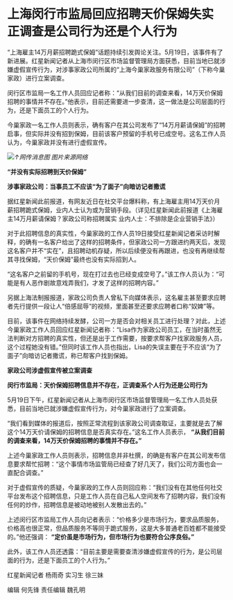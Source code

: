 # 上海闵行市监局回应招聘天价保姆失实 正调查是公司行为还是个人行为

“上海雇主14万月薪招聘跪式保姆”话题持续引发舆论关注。5月19日，该事件有了新进展。红星新闻记者从上海市闵行区市场监督管理局方面获悉，目前当地已就涉嫌虚假宣传行为，对涉事家政公司所属的“上海今巢家政服务有限公司”（下称今巢家政）进行立案调查。

闵行区市监局一名工作人员回应记者称：“从我们目前的调查来看，14万天价保姆招聘的事情并不存在。”他表示，目前还需要进一步查清，这一做法是公司层面的行为，还是下面员工的个人行为。

今巢家政一名工作人员则表示，确有客户在其公司发布了“14万月薪请保姆”的招聘启事，但实际并没有招到保姆，目前该客户预留的手机号已成空号。这名工作人员认为，今巢家政并没有进行虚假宣传。

![](https://inews.gtimg.com/om_bt/O20Q8VaUTE-rsRn-cz0lnoeC621aBKdMbDfjIsxJjfp7IAA/1000)_↑网传消息图 图片来源网络_

**“并没有实际招聘到天价保姆”**

**涉事家政公司：当事员工不应该“为了面子”向暗访记者撒谎**

据红星新闻此前报道，有网友近日在社交平台爆料称，有上海雇主用14万天价月薪招聘跪式保姆，业内人士认为或为营销手段。（详见红星新闻此前报道《上海雇主14万月薪请保姆？家政公司称招聘属实
业内人士：不排除是企业营销手法》）

对于此招聘信息的真实性，今巢家政的工作人员19日接受红星新闻记者采访时解释，的确有一名客户给出了这样的招聘条件，但家政公司一方跟进约两天后，发现这名客户并不“实在”，且招聘动机存疑，所以后续便没有再跟进，也没有再继续帮其寻找保姆，“天价保姆”最终也没有实际招到人。

“这名客户之前留的手机号，现在打过去也已经变成空号了。”该工作人员认为：“可能是有人恶作剧故意戏弄我们，才发了这样的招聘内容。”

另据上海法制报报道，家政公司负责人曾私下向媒体表示，这名雇主甚至要求应聘者先行提供一段让人“倍感屈辱”的视频，里面甚至还要求应聘者口称“奴婢”等。

目前，该事件在网络持续发酵，公司一方是否会对相关员工进行处理？对此，上述今巢家政工作人员回应红星新闻记者称：“Lisa作为家政公司员工，在当时虽然无法判断对方招聘的真实性，但还是出于工作需要，按要求帮客户找家政服务人员，这个过程她没有错。”但同时该工作人员也指出，Lisa的失误主要在于不应该“为了面子”向暗访记者撒谎，称已帮客户找到保姆。

**家政公司涉虚假宣传被立案调查**

**闵行市监局：天价保姆招聘信息并不存在，正调查系个人行为还是公司行为**

5月19日下午，红星新闻记者从上海市闵行区市场监督管理局一名工作人员处获悉，目前当地已就涉嫌虚假宣传行为，对今巢家政进行了立案调查。

“我们看到媒体的报道后，按照正常流程到该家政公司调查取证，主要就是去了解这个14万天价请保姆的招聘信息是否真实存在。”这名工作人员表示，
**“从我们目前的调查来看，14万天价保姆招聘的事情并不存在。”**

上述今巢家政工作人员则表示，招聘信息并非杜撰，的确是有客户在其公司发布信息要求帮忙招聘：“这个事情市场监管局已经查了好几天了，我们公司方面也会一直配合调查。”

对于虚假宣传的质疑，今巢家政的工作人员则回应称：“我们没有在其他任何社交平台发布这个招聘信息，只是工作人员在自己私人空间发布了招聘内容，我们没有任何的炒作，招聘信息是被动地被别人发散出去的。”

上述闵行区市监局工作人员向记者表示：“价格多少是市场行为，要求品质服务，价格高也很正常，但品质服务不等同于跪式服务，这是大多普通老百姓都不能接受的。”他还强调：
**“定价虽是市场行为，但市场行为也要符合公序良俗。”**

此外，该工作人员还透露：“目前主要是需要查清涉嫌虚假宣传的行为，是公司层面的行为，还是下面员工的个人行为。”

红星新闻记者 杨雨奇 实习生 徐三妹

编辑 何先锋 责任编辑 魏孔明

